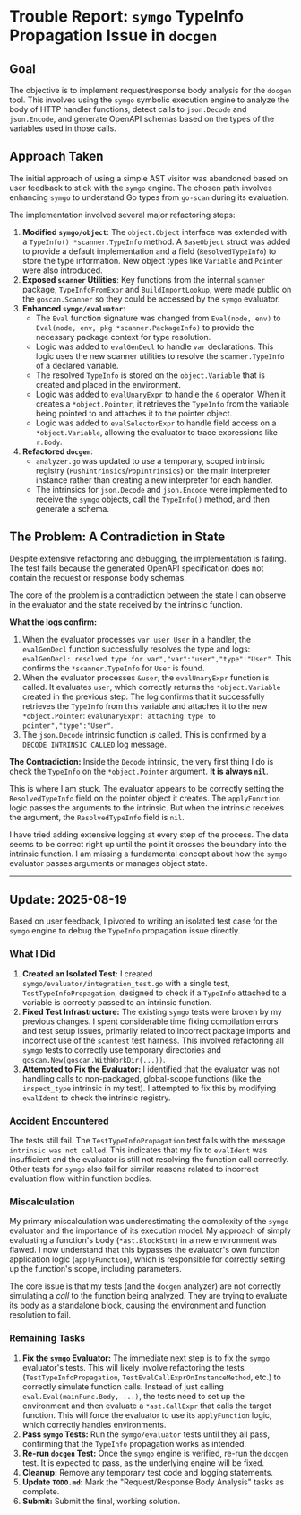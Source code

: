 # Trouble Report: `symgo` TypeInfo Propagation Issue in `docgen`

## Goal
The objective is to implement request/response body analysis for the `docgen` tool. This involves using the `symgo` symbolic execution engine to analyze the body of HTTP handler functions, detect calls to `json.Decode` and `json.Encode`, and generate OpenAPI schemas based on the types of the variables used in those calls.

## Approach Taken
The initial approach of using a simple AST visitor was abandoned based on user feedback to stick with the `symgo` engine. The chosen path involves enhancing `symgo` to understand Go types from `go-scan` during its evaluation.

The implementation involved several major refactoring steps:
1.  **Modified `symgo/object`**: The `object.Object` interface was extended with a `TypeInfo() *scanner.TypeInfo` method. A `BaseObject` struct was added to provide a default implementation and a field (`ResolvedTypeInfo`) to store the type information. New object types like `Variable` and `Pointer` were also introduced.
2.  **Exposed `scanner` Utilities**: Key functions from the internal `scanner` package, `TypeInfoFromExpr` and `BuildImportLookup`, were made public on the `goscan.Scanner` so they could be accessed by the `symgo` evaluator.
3.  **Enhanced `symgo/evaluator`**:
    *   The `Eval` function signature was changed from `Eval(node, env)` to `Eval(node, env, pkg *scanner.PackageInfo)` to provide the necessary package context for type resolution.
    *   Logic was added to `evalGenDecl` to handle `var` declarations. This logic uses the new scanner utilities to resolve the `scanner.TypeInfo` of a declared variable.
    *   The resolved `TypeInfo` is stored on the `object.Variable` that is created and placed in the environment.
    *   Logic was added to `evalUnaryExpr` to handle the `&` operator. When it creates a `*object.Pointer`, it retrieves the `TypeInfo` from the variable being pointed to and attaches it to the pointer object.
    *   Logic was added to `evalSelectorExpr` to handle field access on a `*object.Variable`, allowing the evaluator to trace expressions like `r.Body`.
4.  **Refactored `docgen`**:
    *   `analyzer.go` was updated to use a temporary, scoped intrinsic registry (`PushIntrinsics`/`PopIntrinsics`) on the main interpreter instance rather than creating a new interpreter for each handler.
    *   The intrinsics for `json.Decode` and `json.Encode` were implemented to receive the `symgo` objects, call the `TypeInfo()` method, and then generate a schema.

## The Problem: A Contradiction in State

Despite extensive refactoring and debugging, the implementation is failing. The test fails because the generated OpenAPI specification does not contain the request or response body schemas.

The core of the problem is a contradiction between the state I can observe in the evaluator and the state received by the intrinsic function.

**What the logs confirm:**
1.  When the evaluator processes `var user User` in a handler, the `evalGenDecl` function successfully resolves the type and logs: `evalGenDecl: resolved type for var","var":"user","type":"User"`. This confirms the `*scanner.TypeInfo` for `User` is found.
2.  When the evaluator processes `&user`, the `evalUnaryExpr` function is called. It evaluates `user`, which correctly returns the `*object.Variable` created in the previous step. The log confirms that it successfully retrieves the `TypeInfo` from this variable and attaches it to the new `*object.Pointer`: `evalUnaryExpr: attaching type to pointer","type":"User"`.
3.  The `json.Decode` intrinsic function *is* called. This is confirmed by a `DECODE INTRINSIC CALLED` log message.

**The Contradiction:**
Inside the `Decode` intrinsic, the very first thing I do is check the `TypeInfo` on the `*object.Pointer` argument. **It is always `nil`**.

This is where I am stuck. The evaluator appears to be correctly setting the `ResolvedTypeInfo` field on the pointer object it creates. The `applyFunction` logic passes the arguments to the intrinsic. But when the intrinsic receives the argument, the `ResolvedTypeInfo` field is `nil`.

I have tried adding extensive logging at every step of the process. The data seems to be correct right up until the point it crosses the boundary into the intrinsic function. I am missing a fundamental concept about how the `symgo` evaluator passes arguments or manages object state.

---
## Update: 2025-08-19

Based on user feedback, I pivoted to writing an isolated test case for the `symgo` engine to debug the `TypeInfo` propagation issue directly.

### What I Did
1.  **Created an Isolated Test:** I created `symgo/evaluator/integration_test.go` with a single test, `TestTypeInfoPropagation`, designed to check if a `TypeInfo` attached to a variable is correctly passed to an intrinsic function.
2.  **Fixed Test Infrastructure:** The existing `symgo` tests were broken by my previous changes. I spent considerable time fixing compilation errors and test setup issues, primarily related to incorrect package imports and incorrect use of the `scantest` test harness. This involved refactoring all `symgo` tests to correctly use temporary directories and `goscan.New(goscan.WithWorkDir(...))`.
3.  **Attempted to Fix the Evaluator:** I identified that the evaluator was not handling calls to non-packaged, global-scope functions (like the `inspect_type` intrinsic in my test). I attempted to fix this by modifying `evalIdent` to check the intrinsic registry.

### Accident Encountered
The tests still fail. The `TestTypeInfoPropagation` test fails with the message `intrinsic was not called`. This indicates that my fix to `evalIdent` was insufficient and the evaluator is still not resolving the function call correctly. Other tests for `symgo` also fail for similar reasons related to incorrect evaluation flow within function bodies.

### Miscalculation
My primary miscalculation was underestimating the complexity of the `symgo` evaluator and the importance of its execution model. My approach of simply evaluating a function's body (`*ast.BlockStmt`) in a new environment was flawed. I now understand that this bypasses the evaluator's own function application logic (`applyFunction`), which is responsible for correctly setting up the function's scope, including parameters.

The core issue is that my tests (and the `docgen` analyzer) are not correctly simulating a *call* to the function being analyzed. They are trying to evaluate its body as a standalone block, causing the environment and function resolution to fail.

### Remaining Tasks
1.  **Fix the `symgo` Evaluator:** The immediate next step is to fix the `symgo` evaluator's tests. This will likely involve refactoring the tests (`TestTypeInfoPropagation`, `TestEvalCallExprOnInstanceMethod`, etc.) to correctly simulate function calls. Instead of just calling `eval.Eval(mainFunc.Body, ...)`, the tests need to set up the environment and then evaluate a `*ast.CallExpr` that calls the target function. This will force the evaluator to use its `applyFunction` logic, which correctly handles environments.
2.  **Pass `symgo` Tests:** Run the `symgo/evaluator` tests until they all pass, confirming that the `TypeInfo` propagation works as intended.
3.  **Re-run `docgen` Test:** Once the `symgo` engine is verified, re-run the `docgen` test. It is expected to pass, as the underlying engine will be fixed.
4.  **Cleanup:** Remove any temporary test code and logging statements.
5.  **Update `TODO.md`:** Mark the "Request/Response Body Analysis" tasks as complete.
6.  **Submit:** Submit the final, working solution.
